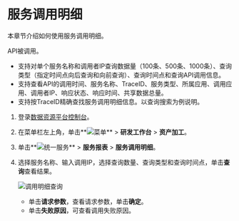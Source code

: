 # 服务调用明细

本章节介绍如何使用服务调用明细。

API被调用。

-   支持对单个服务名称和调用者IP查询数据量（100条、500条、1000条）、查询类型（指定时间点向后查询和向前查询）、查询时间点和查询API调用信息。
-   支持查看API的调用时间、服务名称、TraceID、服务类型、所属应用、调用应用、调用者IP、响应状态、响应时间、共享数据总量。
-   支持按TraceID精确查找服务调用明细信息。以查询搜索为例说明。

1.  登录[数据资源平台控制台](https://dataq.console.aliyun.com)。

2.  在菜单栏左上角，单击**![菜单](https://static-aliyun-doc.oss-accelerate.aliyuncs.com/assets/img/zh-CN/6504337061/p188771.png)** \> **研发工作台** \> **资产加工**。

3.  单击**![统一服务](https://static-aliyun-doc.oss-accelerate.aliyuncs.com/assets/img/zh-CN/0702579161/p268584.png)** \> **服务报表** \> **服务调用明细**。

4.  选择服务名称、输入调用IP，选择查询数量、查询类型和查询时间点，单击**查询**查看结果。

    ![调用明细查询](https://static-aliyun-doc.oss-accelerate.aliyuncs.com/assets/img/zh-CN/5159449951/p141255.png)

    -   单击**请求参数**，查看请求参数，单击**确定**。
    -   单击**失败原因**，可查看调用失败原因。

